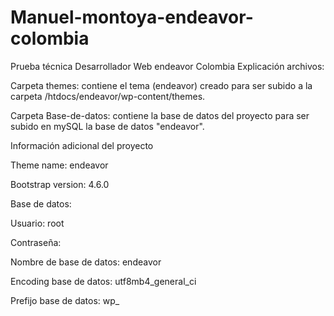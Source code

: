 # Manuel-montoya-endeavor-colombia
Prueba técnica Desarrollador Web endeavor Colombia
Explicación archivos:

Carpeta themes: contiene el tema (endeavor) creado para ser subido a la carpeta /htdocs/endeavor/wp-content/themes.

Carpeta Base-de-datos: contiene la base de datos del proyecto para ser subido en mySQL la base de datos "endeavor".


Información adicional del proyecto

Theme name: endeavor

Bootstrap version: 4.6.0


Base de datos:

Usuario: root

Contraseña:

Nombre de base de datos: endeavor

Encoding base de datos: utf8mb4_general_ci

Prefijo base de datos: wp_


